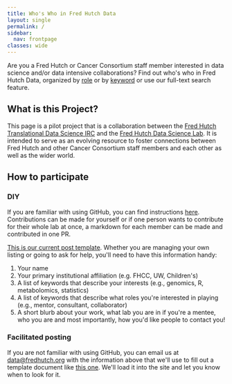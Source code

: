 ```yaml
---
title: Who's Who in Fred Hutch Data
layout: single
permalink: /
sidebar: 
  nav: frontpage
classes: wide
---
```

Are you a Fred Hutch or Cancer Consortium staff member interested in data science and/or data intensive collaborations?  Find out who's who in Fred Hutch Data, organized by [role](/roles/) or by [keyword](/keywords/) or use our full-text search feature.

## What is this Project? 
This page is a pilot project that is a collaboration between the [Fred Hutch Translational Data Science IRC](https://www.fredhutch.org/en/research/institutes-networks-ircs/translational-data-science-integrated-research-center.html) and the [Fred Hutch Data Science Lab](https://hutchdatascience.org/).  It is intended to serve as an evolving resource to foster connections between Fred Hutch and other Cancer Consortium staff members and each other as well as the wider world. 


## How to participate

### DIY
If you are familiar with using GitHub, you can find instructions [here](https://github.com/FredHutch/who-is-who). Contributions can be made for yourself or if one person wants to contribute for their whole lab at once, a markdown for each member can be made and contributed in one PR.  

[This is our current post template](https://github.com/FredHutch/who-is-who/blob/main/template.md).  Whether you are managing your own listing or going to ask for help, you'll need to have this information handy:


1.  Your name
2.  Your primary institutional affiliation (e.g. FHCC, UW, Children's)
3.  A list of keywords that describe your interests (e.g., genomics, R, metabolomics, statistics)
4.  A list of keywords that describe what roles you're interested in playing (e.g., mentor, consultant, collaborator)
5.  A short blurb about your work, what lab you are in if you're a mentee, who you are and most importantly, how you'd like people to contact you!


### Facilitated posting
If you are not familiar with using GitHub, you can email us at data@fredhutch.org with the information above that we'll use to fill out a template document like [this one](https://github.com/FredHutch/who-is-who/blob/main/template.md).  We'll load it into the site and let you know when to look for it.  



